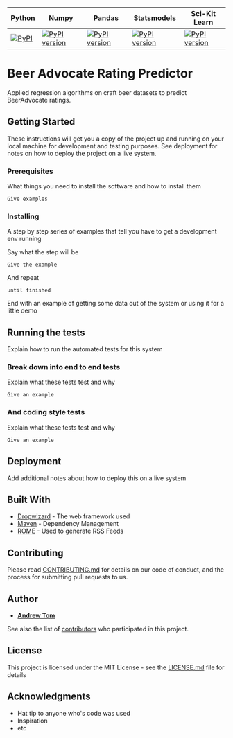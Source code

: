 Python  | Numpy | Pandas | Statsmodels | Sci-Kit Learn
--------|-----|-----|---------|------
[![PyPI](https://img.shields.io/badge/python-3.5-blue.svg)]() | [![PyPI version](https://badge.fury.io/py/numpy.svg)](https://badge.fury.io/py/numpy) | [![PyPI version](https://badge.fury.io/py/pandas.svg)](https://badge.fury.io/py/pandas) | [![PyPI version](https://badge.fury.io/py/statsmodels.svg)](https://badge.fury.io/py/statsmodels) |  [![PyPI version](https://badge.fury.io/py/scikit-learn.svg)](https://badge.fury.io/py/scikit-learn)

# Beer Advocate Rating Predictor

Applied regression algorithms on craft beer datasets to predict BeerAdvocate ratings.

## Getting Started

These instructions will get you a copy of the project up and running on your local machine for development and testing purposes. See deployment for notes on how to deploy the project on a live system.

### Prerequisites

What things you need to install the software and how to install them

```
Give examples
```

### Installing

A step by step series of examples that tell you have to get a development env running

Say what the step will be

```
Give the example
```

And repeat

```
until finished
```

End with an example of getting some data out of the system or using it for a little demo

## Running the tests

Explain how to run the automated tests for this system

### Break down into end to end tests

Explain what these tests test and why

```
Give an example
```

### And coding style tests

Explain what these tests test and why

```
Give an example
```

## Deployment

Add additional notes about how to deploy this on a live system

## Built With

* [Dropwizard](http://www.dropwizard.io/1.0.2/docs/) - The web framework used
* [Maven](https://maven.apache.org/) - Dependency Management
* [ROME](https://rometools.github.io/rome/) - Used to generate RSS Feeds

## Contributing

Please read [CONTRIBUTING.md](https://gist.github.com/PurpleBooth/b24679402957c63ec426) for details on our code of conduct, and the process for submitting pull requests to us.

## Author

* [**Andrew Tom**](https://github.com/Atomahawk)

See also the list of [contributors](https://github.com/your/project/contributors) who participated in this project.

## License

This project is licensed under the MIT License - see the [LICENSE.md](LICENSE.md) file for details

## Acknowledgments

* Hat tip to anyone who's code was used
* Inspiration
* etc
